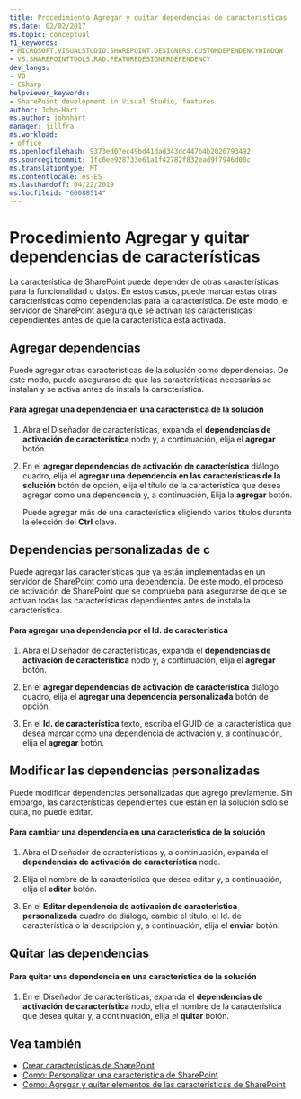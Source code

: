 ```yaml
---
title: Procedimiento Agregar y quitar dependencias de características | Documentos de Microsoft
ms.date: 02/02/2017
ms.topic: conceptual
f1_keywords:
- MICROSOFT.VISUALSTUDIO.SHAREPOINT.DESIGNERS.CUSTOMDEPENDENCYWINDOW
- VS.SHAREPOINTTOOLS.RAD.FEATUREDESIGNERDEPENDENCY
dev_langs:
- VB
- CSharp
helpviewer_keywords:
- SharePoint development in Visual Studio, features
author: John-Hart
ms.author: johnhart
manager: jillfra
ms.workload:
- office
ms.openlocfilehash: 9373ed07ec49bd41dad343dc447b4b2026793492
ms.sourcegitcommit: 1fc6ee928733e61a1f42782f832ead9f7946d00c
ms.translationtype: MT
ms.contentlocale: es-ES
ms.lasthandoff: 04/22/2019
ms.locfileid: "60088514"
---
```

# <a name="how-to-add-and-remove-feature-dependencies"></a>Procedimiento Agregar y quitar dependencias de características
  La característica de SharePoint puede depender de otras características para la funcionalidad o datos. En estos casos, puede marcar estas otras características como dependencias para la característica. De este modo, el servidor de SharePoint asegura que se activan las características dependientes antes de que la característica está activada.

## <a name="add-dependencies"></a>Agregar dependencias
 Puede agregar otras características de la solución como dependencias. De este modo, puede asegurarse de que las características necesarias se instalan y se activa antes de instala la característica.

#### <a name="to-add-a-dependency-on-a-feature-in-the-solution"></a>Para agregar una dependencia en una característica de la solución

1. Abra el Diseñador de características, expanda el **dependencias de activación de característica** nodo y, a continuación, elija el **agregar** botón.

2. En el **agregar dependencias de activación de característica** diálogo cuadro, elija el **agregar una dependencia en las características de la solución** botón de opción, elija el título de la característica que desea agregar como una dependencia y, a continuación, Elija la **agregar** botón.

     Puede agregar más de una característica eligiendo varios títulos durante la elección del **Ctrl** clave.

## <a name="addi-custom-dependencies"></a>Dependencias personalizadas de c
 Puede agregar las características que ya están implementadas en un servidor de SharePoint como una dependencia. De este modo, el proceso de activación de SharePoint que se comprueba para asegurarse de que se activan todas las características dependientes antes de instala la característica.

#### <a name="to-add-a-dependency-by-the-feature-id"></a>Para agregar una dependencia por el Id. de característica

1. Abra el Diseñador de características, expanda el **dependencias de activación de característica** nodo y, a continuación, elija el **agregar** botón.

2. En el **agregar dependencias de activación de característica** diálogo cuadro, elija el **agregar una dependencia personalizada** botón de opción.

3. En el **Id. de característica** texto, escriba el GUID de la característica que desea marcar como una dependencia de activación y, a continuación, elija el **agregar** botón.

## <a name="edit-custom-dependencies"></a>Modificar las dependencias personalizadas
 Puede modificar dependencias personalizadas que agregó previamente. Sin embargo, las características dependientes que están en la solución solo se quita, no puede editar.

#### <a name="to-change-a-dependency-on-a-feature-in-the-solution"></a>Para cambiar una dependencia en una característica de la solución

1. Abra el Diseñador de características y, a continuación, expanda el **dependencias de activación de característica** nodo.

2. Elija el nombre de la característica que desea editar y, a continuación, elija el **editar** botón.

3. En el **Editar dependencia de activación de característica personalizada** cuadro de diálogo, cambie el título, el Id. de característica o la descripción y, a continuación, elija el **enviar** botón.

## <a name="remove-dependencies"></a>Quitar las dependencias

#### <a name="to-remove-a-dependency-on-a-feature-in-the-solution"></a>Para quitar una dependencia en una característica de la solución

1. En el Diseñador de características, expanda el **dependencias de activación de característica** nodo, elija el nombre de la característica que desea quitar y, a continuación, elija el **quitar** botón.

## <a name="see-also"></a>Vea también
- [Crear características de SharePoint](../sharepoint/creating-sharepoint-features.md)
- [Cómo: Personalizar una característica de SharePoint](../sharepoint/how-to-customize-a-sharepoint-feature.md)
- [Cómo: Agregar y quitar elementos de las características de SharePoint](../sharepoint/how-to-add-and-remove-items-to-sharepoint-features.md)
